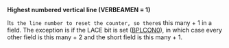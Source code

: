**Highest numbered vertical line (VERBEAMEN = 1)**

It`s the line number to reset the counter, so there`s this many + 1 in a field. The exception is if the LACE bit is set ([BPLCON0](DFF100_BPLCON0.md)), in which case every other field is this many + 2 and the short field is this many + 1.

